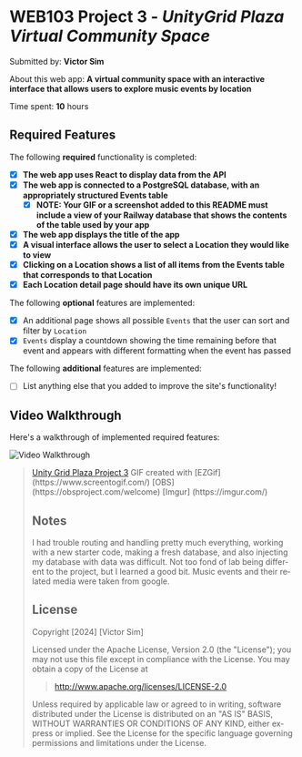 # WEB103 Project 3 - *UnityGrid Plaza Virtual Community Space*

Submitted by: **Victor Sim**

About this web app: **A virtual community space with an interactive interface that allows users to explore music events by location**

Time spent: **10** hours

## Required Features

The following **required** functionality is completed:

<!-- Make sure to check off completed functionality below -->

- [x] **The web app uses React to display data from the API**
- [x] **The web app is connected to a PostgreSQL database, with an appropriately structured Events table**
  - [x] **NOTE: Your GIF or a screenshot added to this README must include a view of your Railway database that shows the contents of the table used by your app**
- [x] **The web app displays the title of the app**
- [x] **A visual interface allows the user to select a Location they would like to view**
- [x] **Clicking on a Location shows a list of all items from the Events table that corresponds to that Location**
- [x] **Each Location detail page should have its own unique URL**

The following **optional** features are implemented:

- [x] An additional page shows all possible `Events` that the user can sort and filter by `Location`
- [x] `Events` display a countdown showing the time remaining before that event and appears with different formatting when the event has passed

The following **additional** features are implemented:

- [ ] List anything else that you added to improve the site's functionality!

## Video Walkthrough

Here's a walkthrough of implemented required features:

<img src='./UnityGridPlaza.gif' title='Video Walkthrough' width='' alt='Video Walkthrough' />
<blockquote class="imgur-embed-pub" lang="en" data-id="a/PpBj353"  ><a href="//imgur.com/a/PpBj353">Unity Grid Plaza Project 3</a>
<!-- Replace this with whatever GIF tool you used! -->
GIF created with [EZGif](https://www.screentogif.com/) [OBS] (https://obsproject.com/welcome) [Imgur] (https://imgur.com/)
<!-- Recommended tools:
[Kap](https://getkap.co/) for macOS
[ScreenToGif](https://www.screentogif.com/) for Windows
[peek](https://github.com/phw/peek) for Linux. -->

## Notes
I had trouble routing and handling pretty much everything, working with a new starter code, making a fresh database, and also injecting my database with data was difficult. Not too fond of lab being different to the project, but I learned a good bit.
Music events and their related media were taken from google.

## License

Copyright [2024] [Victor Sim]

Licensed under the Apache License, Version 2.0 (the "License"); you may not use this file except in compliance with the License. You may obtain a copy of the License at

> http://www.apache.org/licenses/LICENSE-2.0

Unless required by applicable law or agreed to in writing, software distributed under the License is distributed on an "AS IS" BASIS, WITHOUT WARRANTIES OR CONDITIONS OF ANY KIND, either express or implied. See the License for the specific language governing permissions and limitations under the License.


